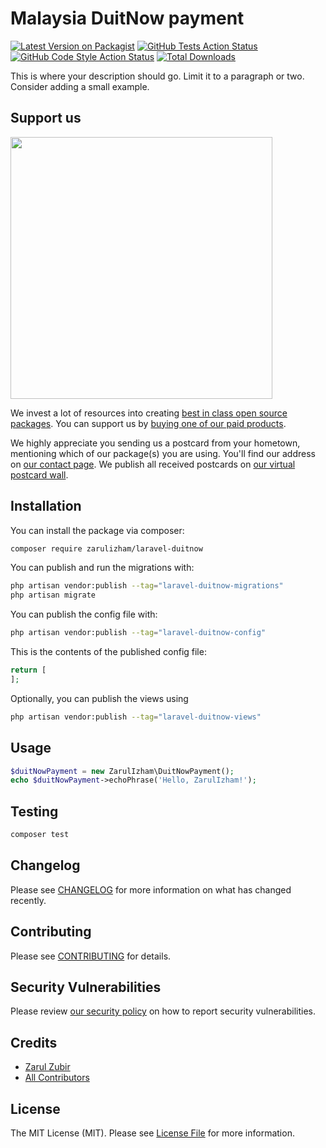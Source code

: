 # Malaysia DuitNow payment

[![Latest Version on Packagist](https://img.shields.io/packagist/v/zarulizham/laravel-duitnow.svg?style=flat-square)](https://packagist.org/packages/zarulizham/laravel-duitnow)
[![GitHub Tests Action Status](https://img.shields.io/github/workflow/status/zarulizham/laravel-duitnow/run-tests?label=tests)](https://github.com/zarulizham/laravel-duitnow/actions?query=workflow%3Arun-tests+branch%3Amain)
[![GitHub Code Style Action Status](https://img.shields.io/github/workflow/status/zarulizham/laravel-duitnow/Check%20&%20fix%20styling?label=code%20style)](https://github.com/zarulizham/laravel-duitnow/actions?query=workflow%3A"Check+%26+fix+styling"+branch%3Amain)
[![Total Downloads](https://img.shields.io/packagist/dt/zarulizham/laravel-duitnow.svg?style=flat-square)](https://packagist.org/packages/zarulizham/laravel-duitnow)

This is where your description should go. Limit it to a paragraph or two. Consider adding a small example.

## Support us

[<img src="https://github-ads.s3.eu-central-1.amazonaws.com/laravel-duitnow.jpg?t=1" width="419px" />](https://spatie.be/github-ad-click/laravel-duitnow)

We invest a lot of resources into creating [best in class open source packages](https://spatie.be/open-source). You can support us by [buying one of our paid products](https://spatie.be/open-source/support-us).

We highly appreciate you sending us a postcard from your hometown, mentioning which of our package(s) you are using. You'll find our address on [our contact page](https://spatie.be/about-us). We publish all received postcards on [our virtual postcard wall](https://spatie.be/open-source/postcards).

## Installation

You can install the package via composer:

```bash
composer require zarulizham/laravel-duitnow
```

You can publish and run the migrations with:

```bash
php artisan vendor:publish --tag="laravel-duitnow-migrations"
php artisan migrate
```

You can publish the config file with:

```bash
php artisan vendor:publish --tag="laravel-duitnow-config"
```

This is the contents of the published config file:

```php
return [
];
```

Optionally, you can publish the views using

```bash
php artisan vendor:publish --tag="laravel-duitnow-views"
```

## Usage

```php
$duitNowPayment = new ZarulIzham\DuitNowPayment();
echo $duitNowPayment->echoPhrase('Hello, ZarulIzham!');
```

## Testing

```bash
composer test
```

## Changelog

Please see [CHANGELOG](CHANGELOG.md) for more information on what has changed recently.

## Contributing

Please see [CONTRIBUTING](.github/CONTRIBUTING.md) for details.

## Security Vulnerabilities

Please review [our security policy](../../security/policy) on how to report security vulnerabilities.

## Credits

- [Zarul Zubir](https://github.com/zarulizham)
- [All Contributors](../../contributors)

## License

The MIT License (MIT). Please see [License File](LICENSE.md) for more information.
